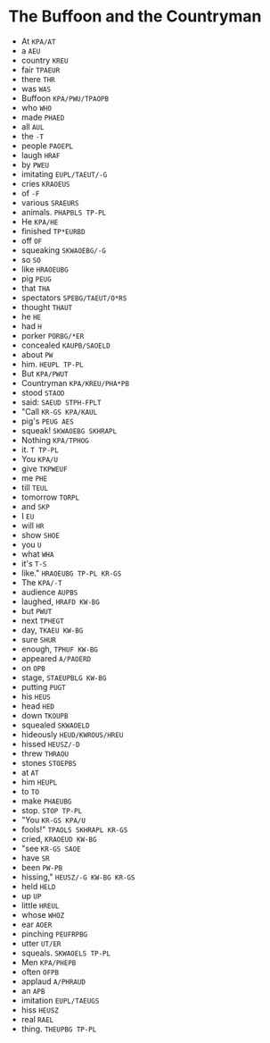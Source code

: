 # The Buffoon and the Countryman

* At `KPA/AT`
* a `AEU`
* country `KREU`
* fair `TPAEUR`
* there `THR`
* was `WAS`
* Buffoon `KPA/PWU/TPAOPB`
* who `WHO`
* made `PHAED`
* all `AUL`
* the `-T`
* people `PAOEPL`
* laugh `HRAF`
* by `PWEU`
* imitating `EUPL/TAEUT/-G`
* cries `KRAOEUS`
* of `-F`
* various `SRAEURS`
* animals. `PHAPBLS TP-PL`
* He `KPA/HE`
* finished `TP*EURBD`
* off `OF`
* squeaking `SKWAOEBG/-G`
* so `SO`
* like `HRAOEUBG`
* pig `PEUG`
* that `THA`
* spectators `SPEBG/TAEUT/O*RS`
* thought `THAUT`
* he `HE`
* had `H`
* porker `PORBG/*ER`
* concealed `KAUPB/SAOELD`
* about `PW`
* him. `HEUPL TP-PL`
* But `KPA/PWUT`
* Countryman `KPA/KREU/PHA*PB`
* stood `STAOD`
* said: `SAEUD STPH-FPLT`
* "Call `KR-GS KPA/KAUL`
* pig's `PEUG AES`
* squeak! `SKWAOEBG SKHRAPL`
* Nothing `KPA/TPHOG`
* it. `T TP-PL`
* You `KPA/U`
* give `TKPWEUF`
* me `PHE`
* till `TEUL`
* tomorrow `TORPL`
* and `SKP`
* I `EU`
* will `HR`
* show `SHOE`
* you `U`
* what `WHA`
* it's `T-S`
* like." `HRAOEUBG TP-PL KR-GS`
* The `KPA/-T`
* audience `AUPBS`
* laughed, `HRAFD KW-BG`
* but `PWUT`
* next `TPHEGT`
* day, `TKAEU KW-BG`
* sure `SHUR`
* enough, `TPHUF KW-BG`
* appeared `A/PAOERD`
* on `OPB`
* stage, `STAEUPBLG KW-BG`
* putting `PUGT`
* his `HEUS`
* head `HED`
* down `TKOUPB`
* squealed `SKWAOELD`
* hideously `HEUD/KWROUS/HREU`
* hissed `HEUSZ/-D`
* threw `THRAOU`
* stones `STOEPBS`
* at `AT`
* him `HEUPL`
* to `TO`
* make `PHAEUBG`
* stop. `STOP TP-PL`
* "You `KR-GS KPA/U`
* fools!" `TPAOLS SKHRAPL KR-GS`
* cried, `KRAOEUD KW-BG`
* "see `KR-GS SAOE`
* have `SR`
* been `PW-PB`
* hissing," `HEUSZ/-G KW-BG KR-GS`
* held `HELD`
* up `UP`
* little `HREUL`
* whose `WHOZ`
* ear `AOER`
* pinching `PEUFRPBG`
* utter `UT/ER`
* squeals. `SKWAOELS TP-PL`
* Men `KPA/PHEPB`
* often `OFPB`
* applaud `A/PHRAUD`
* an `APB`
* imitation `EUPL/TAEUGS`
* hiss `HEUSZ`
* real `RAEL`
* thing. `THEUPBG TP-PL`
